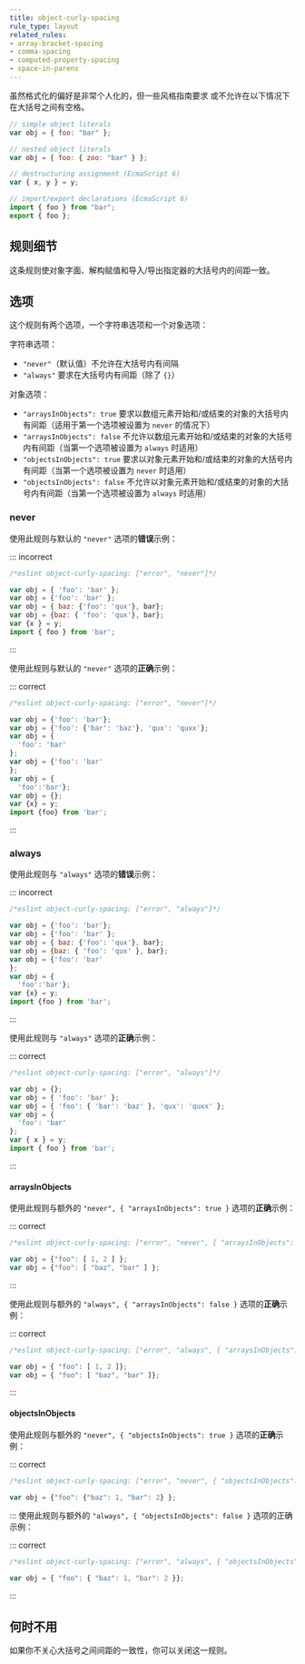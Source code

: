 ```yaml
---
title: object-curly-spacing
rule_type: layout
related_rules:
- array-bracket-spacing
- comma-spacing
- computed-property-spacing
- space-in-parens
---
```


虽然格式化的偏好是非常个人化的，但一些风格指南要求
或不允许在以下情况下在大括号之间有空格。

```js
// simple object literals
var obj = { foo: "bar" };

// nested object literals
var obj = { foo: { zoo: "bar" } };

// destructuring assignment (EcmaScript 6)
var { x, y } = y;

// import/export declarations (EcmaScript 6)
import { foo } from "bar";
export { foo };
```

## 规则细节

这条规则使对象字面、解构赋值和导入/导出指定器的大括号内的间距一致。

## 选项

这个规则有两个选项，一个字符串选项和一个对象选项：

字符串选项：

* `"never"`（默认值）不允许在大括号内有间隔
* `"always"` 要求在大括号内有间距（除了 `{}`）

对象选项：

* `"arraysInObjects": true` 要求以数组元素开始和/或结束的对象的大括号内有间距（适用于第一个选项被设置为 `never` 的情况下）
* `"arraysInObjects": false` 不允许以数组元素开始和/或结束的对象的大括号内有间距（当第一个选项被设置为 `always` 时适用）
* `"objectsInObjects": true` 要求以对象元素开始和/或结束的对象的大括号内有间距（当第一个选项被设置为 `never` 时适用）
* `"objectsInObjects": false` 不允许以对象元素开始和/或结束的对象的大括号内有间距（当第一个选项被设置为 `always` 时适用）

### never

使用此规则与默认的 `"never"` 选项的**错误**示例：

::: incorrect

```js
/*eslint object-curly-spacing: ["error", "never"]*/

var obj = { 'foo': 'bar' };
var obj = {'foo': 'bar' };
var obj = { baz: {'foo': 'qux'}, bar};
var obj = {baz: { 'foo': 'qux'}, bar};
var {x } = y;
import { foo } from 'bar';
```

:::

使用此规则与默认的 `"never"` 选项的**正确**示例：

::: correct

```js
/*eslint object-curly-spacing: ["error", "never"]*/

var obj = {'foo': 'bar'};
var obj = {'foo': {'bar': 'baz'}, 'qux': 'quxx'};
var obj = {
  'foo': 'bar'
};
var obj = {'foo': 'bar'
};
var obj = {
  'foo':'bar'};
var obj = {};
var {x} = y;
import {foo} from 'bar';
```

:::

### always

使用此规则与 `"always"` 选项的**错误**示例：

::: incorrect

```js
/*eslint object-curly-spacing: ["error", "always"]*/

var obj = {'foo': 'bar'};
var obj = {'foo': 'bar' };
var obj = { baz: {'foo': 'qux'}, bar};
var obj = {baz: { 'foo': 'qux' }, bar};
var obj = {'foo': 'bar'
};
var obj = {
  'foo':'bar'};
var {x} = y;
import {foo } from 'bar';
```

:::

使用此规则与 `"always"` 选项的**正确**示例：

::: correct

```js
/*eslint object-curly-spacing: ["error", "always"]*/

var obj = {};
var obj = { 'foo': 'bar' };
var obj = { 'foo': { 'bar': 'baz' }, 'qux': 'quxx' };
var obj = {
  'foo': 'bar'
};
var { x } = y;
import { foo } from 'bar';
```

:::

#### arraysInObjects

使用此规则与额外的 `"never", { "arraysInObjects": true }` 选项的**正确**示例：

::: correct

```js
/*eslint object-curly-spacing: ["error", "never", { "arraysInObjects": true }]*/

var obj = {"foo": [ 1, 2 ] };
var obj = {"foo": [ "baz", "bar" ] };
```

:::

使用此规则与额外的 `"always", { "arraysInObjects": false }` 选项的**正确**示例：

::: correct

```js
/*eslint object-curly-spacing: ["error", "always", { "arraysInObjects": false }]*/

var obj = { "foo": [ 1, 2 ]};
var obj = { "foo": [ "baz", "bar" ]};
```

:::

#### objectsInObjects

使用此规则与额外的 `"never", { "objectsInObjects": true }` 选项的**正确**示例：

::: correct

```js
/*eslint object-curly-spacing: ["error", "never", { "objectsInObjects": true }]*/

var obj = {"foo": {"baz": 1, "bar": 2} };
```

:::
使用此规则与额外的 `"always", { "objectsInObjects": false }` 选项的正确示例：

::: correct

```js
/*eslint object-curly-spacing: ["error", "always", { "objectsInObjects": false }]*/

var obj = { "foo": { "baz": 1, "bar": 2 }};
```

:::

## 何时不用

如果你不关心大括号之间间距的一致性，你可以关闭这一规则。
